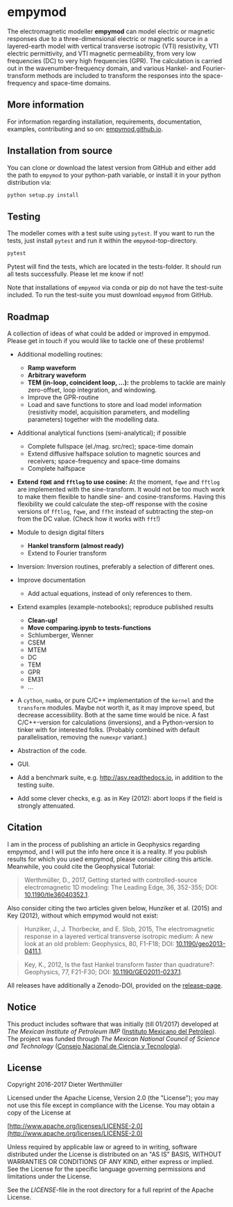 # empymod


The electromagnetic modeller **empymod** can model electric or magnetic
responses due to a three-dimensional electric or magnetic source in a
layered-earth model with vertical transverse isotropic (VTI) resistivity, VTI
electric permittivity, and VTI magnetic permeability, from very low frequencies
(DC) to very high frequencies (GPR). The calculation is carried out in the
wavenumber-frequency domain, and various Hankel- and Fourier-transform methods
are included to transform the responses into the space-frequency and space-time
domains.


## More information

For information regarding installation, requirements, documentation, examples,
contributing and so on: [empymod.github.io](https://empymod.github.io).


## Installation from source

You can clone or download the latest version from GitHub and either add the
path to `empymod` to your python-path variable, or install it in your python
distribution via:

```bash
python setup.py install
```

## Testing

The modeller comes with a test suite using `pytest`. If you want to run the
tests, just install `pytest` and run it within the `empymod`-top-directory.

```bash
pytest
```

Pytest will find the tests, which are located in the tests-folder. It should
run all tests successfully. Please let me know if not!

Note that installations of `empymod` via conda or pip do not have the
test-suite included. To run the test-suite you must download `empymod` from
GitHub.


## Roadmap

A collection of ideas of what could be added or improved in empymod. Please
get in touch if you would like to tackle one of these problems!

- Additional modelling routines:
    - **Ramp waveform**
    - **Arbitrary waveform**
    - **TEM (in-loop, coincident loop, ...):** the problems to tackle are
      mainly zero-offset, loop integration, and windowing.
    - Improve the GPR-routine
    - Load and save functions to store and load model information
      (resistivity model, acquisition parameters, and modelling parameters)
      together with the modelling data.

- Additional analytical functions (semi-analytical); if possible
    - Complete fullspace (el./mag. src/rec); space-time domain
    - Extend diffusive halfspace solution to magnetic sources and receivers;
      space-frequency and space-time domains
    - Complete halfspace

- **Extend `fQWE` and `fftlog` to use cosine:** At the moment, `fqwe` and
  `fftlog` are implemented with the sine-transform. It would not be too much
  work to make them flexible to handle sine- and cosine-transforms. Having this
  flexibility we could calculate the step-off response with the cosine versions
  of `fftlog`, `fqwe`, and `ffht` instead of subtracting the step-on from the
  DC value. (Check how it works with `fft`!)

- Module to design digital filters
    - **Hankel transform (almost ready)**
    - Extend to Fourier transform

- Inversion: Inversion routines, preferably a selection of different ones.

- Improve documentation
    - Add actual equations, instead of only references to them.

- Extend examples (example-notebooks); reproduce published results
    - **Clean-up!**
    - **Move comparing.ipynb to tests-functions**
    - Schlumberger, Wenner
    - CSEM
    - MTEM
    - DC
    - TEM
    - GPR
    - EM31
    - ...

- A `cython`, `numba`, or pure C/C++ implementation of the `kernel` and the
  `transform` modules. Maybe not worth it, as it may improve speed, but
  decrease accessibility. Both at the same time would be nice. A fast
  C/C++-version for calculations (inversions), and a Python-version to
  tinker with for interested folks. (Probably combined with default
  parallelisation, removing the `numexpr` variant.)
- Abstraction of the code.

- GUI.

- Add a benchmark suite, e.g. http://asv.readthedocs.io, in addition to the
  testing suite.

- Add some clever checks, e.g. as in Key (2012): abort loops if the field
  is strongly attenuated.


## Citation

I am in the process of publishing an article in Geophysics regarding empymod,
and I will put the info here once it is a reality. If you publish results for
which you used empymod, please consider citing this article. Meanwhile, you
could cite the Geophysical Tutorial:

> Werthmüller, D., 2017, Getting started with controlled-source electromagnetic
> 1D modeling: The Leading Edge, 36, 352-355; DOI:
> [10.1190/tle36040352.1](http://dx.doi.org/10.1190/tle36040352.1).

Also consider citing the two articles given below, Hunziker et al. (2015)
and Key (2012), without which empymod would not exist:

> Hunziker, J., J. Thorbecke, and E. Slob, 2015, The electromagnetic response in
> a layered vertical transverse isotropic medium: A new look at an old problem:
> Geophysics, 80, F1-F18; DOI:
> [10.1190/geo2013-0411.1](http://dx.doi.org/10.1190/geo2013-0411.1).

> Key, K., 2012, Is the fast Hankel transform faster than quadrature?:
> Geophysics, 77, F21-F30; DOI:
> [10.1190/GEO2011-0237.1](http://dx.doi.org/10.1190/GEO2011-0237.1).

All releases have additionally a Zenodo-DOI, provided on the 
[release-page](https://github.com/empymod/empymod/releases).


Notice
------

This product includes software that was initially (till 01/2017) developed at
*The Mexican Institute of Petroleum IMP*
([Instituto Mexicano del Petróleo](http://www.gob.mx/imp)). The project was
funded through *The Mexican National Council of Science and Technology*
([Consejo Nacional de Ciencia y Tecnología](http://www.conacyt.mx)).

License
-------

Copyright 2016-2017 Dieter Werthmüller

Licensed under the Apache License, Version 2.0 (the "License");
you may not use this file except in compliance with the License.
You may obtain a copy of the License at

[http://www.apache.org/licenses/LICENSE-2.0](http://www.apache.org/licenses/LICENSE-2.0)

Unless required by applicable law or agreed to in writing, software
distributed under the License is distributed on an "AS IS" BASIS,
WITHOUT WARRANTIES OR CONDITIONS OF ANY KIND, either express or implied.
See the License for the specific language governing permissions and
limitations under the License.

See the *LICENSE*-file in the root directory for a full reprint of the Apache
License.
